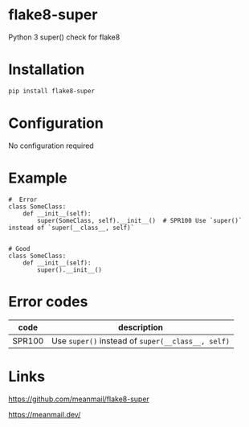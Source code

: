 # flake8-super
Python 3 super() check for flake8

# Installation

```bash
pip install flake8-super
```

# Configuration

No configuration required


# Example

```python3
#  Error
class SomeClass:
    def __init__(self):
        super(SomeClass, self).__init__()  # SPR100 Use `super()` instead of `super(__class__, self)`


# Good
class SomeClass:
    def __init__(self):
        super().__init__()

```


# Error codes

|code|description|
|---|---|
|SPR100|Use `super()` instead of `super(__class__, self)`|


# Links

https://github.com/meanmail/flake8-super

https://meanmail.dev/
